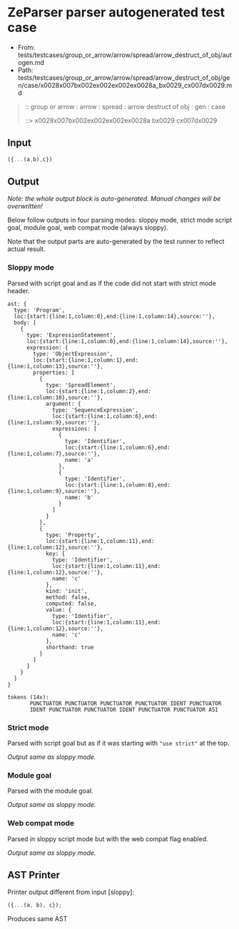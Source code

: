 # ZeParser parser autogenerated test case

- From: tests/testcases/group_or_arrow/arrow/spread/arrow_destruct_of_obj/autogen.md
- Path: tests/testcases/group_or_arrow/arrow/spread/arrow_destruct_of_obj/gen/case/x0028x007bx002ex002ex002ex0028a_bx0029_cx007dx0029.md

> :: group or arrow : arrow : spread : arrow destruct of obj : gen : case
>
> ::> x0028x007bx002ex002ex002ex0028a bx0029 cx007dx0029

## Input


`````js
({...(a,b),c})
`````

## Output

_Note: the whole output block is auto-generated. Manual changes will be overwritten!_

Below follow outputs in four parsing modes: sloppy mode, strict mode script goal, module goal, web compat mode (always sloppy).

Note that the output parts are auto-generated by the test runner to reflect actual result.

### Sloppy mode

Parsed with script goal and as if the code did not start with strict mode header.

`````
ast: {
  type: 'Program',
  loc:{start:{line:1,column:0},end:{line:1,column:14},source:''},
  body: [
    {
      type: 'ExpressionStatement',
      loc:{start:{line:1,column:0},end:{line:1,column:14},source:''},
      expression: {
        type: 'ObjectExpression',
        loc:{start:{line:1,column:1},end:{line:1,column:13},source:''},
        properties: [
          {
            type: 'SpreadElement',
            loc:{start:{line:1,column:2},end:{line:1,column:10},source:''},
            argument: {
              type: 'SequenceExpression',
              loc:{start:{line:1,column:6},end:{line:1,column:9},source:''},
              expressions: [
                {
                  type: 'Identifier',
                  loc:{start:{line:1,column:6},end:{line:1,column:7},source:''},
                  name: 'a'
                },
                {
                  type: 'Identifier',
                  loc:{start:{line:1,column:8},end:{line:1,column:9},source:''},
                  name: 'b'
                }
              ]
            }
          },
          {
            type: 'Property',
            loc:{start:{line:1,column:11},end:{line:1,column:12},source:''},
            key: {
              type: 'Identifier',
              loc:{start:{line:1,column:11},end:{line:1,column:12},source:''},
              name: 'c'
            },
            kind: 'init',
            method: false,
            computed: false,
            value: {
              type: 'Identifier',
              loc:{start:{line:1,column:11},end:{line:1,column:12},source:''},
              name: 'c'
            },
            shorthand: true
          }
        ]
      }
    }
  ]
}

tokens (14x):
       PUNCTUATOR PUNCTUATOR PUNCTUATOR PUNCTUATOR IDENT PUNCTUATOR
       IDENT PUNCTUATOR PUNCTUATOR IDENT PUNCTUATOR PUNCTUATOR ASI
`````

### Strict mode

Parsed with script goal but as if it was starting with `"use strict"` at the top.

_Output same as sloppy mode._

### Module goal

Parsed with the module goal.

_Output same as sloppy mode._

### Web compat mode

Parsed in sloppy script mode but with the web compat flag enabled.

_Output same as sloppy mode._

## AST Printer

Printer output different from input [sloppy]:

````js
({...(a, b), c});
````

Produces same AST
